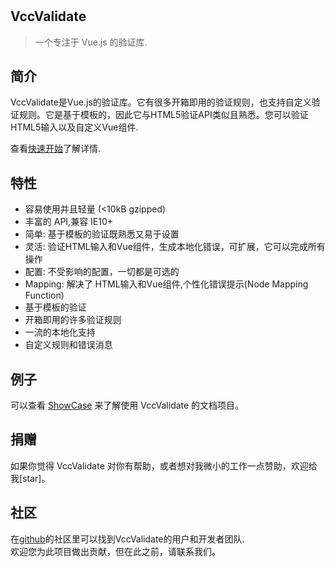 #

## VccValidate

> 一个专注于 Vue.js 的验证库.

## 简介

VccValidate是Vue.js的验证库。它有很多开箱即用的验证规则，也支持自定义验证规则。它是基于模板的，因此它与HTML5验证API类似且熟悉。您可以验证HTML5输入以及自定义Vue组件.

查看[快速开始](quickstart.md)了解详情.

## 特性

- 容易使用并且轻量 (<10kB gzipped)
- 丰富的 API,兼容 IE10+
- 简单: 基于模板的验证既熟悉又易于设置
- 灵活: 验证HTML输入和Vue组件，生成本地化错误，可扩展，它可以完成所有操作
- 配置: 不受影响的配置，一切都是可选的
- Mapping: 解决了 HTML输入和Vue组件,个性化错误提示(Node Mapping Function)
- 基于模板的验证
- 开箱即用的许多验证规则
- 一流的本地化支持
- 自定义规则和错误消息

## 例子

可以查看 [ShowCase](quickstart.md) 来了解使用 VccValidate 的文档项目。

## 捐赠

如果你觉得 VccValidate 对你有帮助，或者想对我微小的工作一点赞助，欢迎给我[star]。

## 社区

在[github](https://github.com/dev-zl/VccValidate)的社区里可以找到VccValidate的用户和开发者团队.                  
欢迎您为此项目做出贡献，但在此之前，请联系我们。
